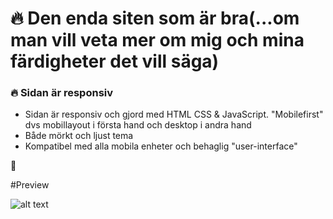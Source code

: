 # 🔥 Den enda siten som är bra(...om man vill veta mer om mig och mina färdigheter det vill säga)

### 🔥 Sidan är responsiv

* Sidan är responsiv och gjord med HTML CSS & JavaScript. "Mobilefirst" dvs mobillayout i första hand och desktop i andra hand
* Både mörkt och ljust tema
* Kompatibel med alla mobila enheter och behaglig "user-interface"




💙 

#Preview

![alt text](https://github.com/ye-mou/Cv.v5/tree/main/img/preview.png?raw=true)
